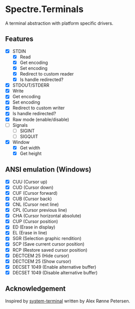 # Spectre.Terminals

A terminal abstraction with platform specific drivers.

## Features

- [x] STDIN
  - [x] Read
  - [x] Get encoding
  - [x] Set encoding
  - [x] Redirect to custom reader
  - [x] Is handle redirected?
- [x]  STDOUT/STDERR
  - [x] Write
  - [x] Get encoding
  - [x] Set encoding
  - [x] Redirect to custom writer
  - [x] Is handle redirected?
- [x] Raw mode (enable/disable)
- [ ] Signals
  - [ ] SIGINT
  - [ ] SIGQUIT
- [x] Window
  - [x] Get width
  - [x] Get height

## ANSI emulation (Windows)

- [x] CUU (Cursor up)
- [x] CUD (Cursor down)
- [x] CUF (Cursor forward)
- [x] CUB (Cursor back)
- [x] CNL (Cursor next line)
- [x] CPL (Cursor previous line)
- [x] CHA (Cursor horizontal absolute)
- [X] CUP (Cursor position)
- [X] ED (Erase in display)
- [X] EL (Erase in line)
- [x] SGR (Selection graphic rendition)
- [x] SCP (Save current cursor position)
- [x] RCP (Restore saved cursor position)
- [x] DECTCEM 25 (Hide cursor)
- [x] DECTCEM 25 (Show cursor)
- [x] DECSET 1049 (Enable alternative buffer)
- [x] DECSET 1049 (Disable alternative buffer)

## Acknowledgement

Inspired by [system-terminal](https://github.com/alexrp/system-terminal) written by Alex Rønne Petersen.